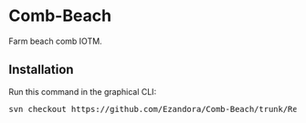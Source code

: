 Comb-Beach
=====
Farm beach comb IOTM.


Installation
----------------
Run this command in the graphical CLI:
<pre>
svn checkout https://github.com/Ezandora/Comb-Beach/trunk/Release/
</pre>